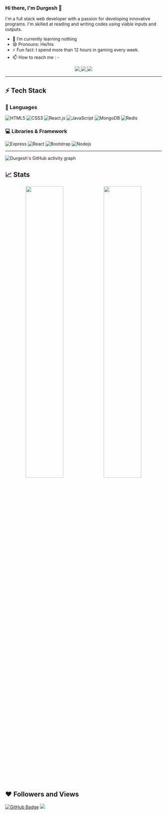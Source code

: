 ### Hi there, I'm Durgesh 👋
I'm a full stack web developer with a passion for developing
innovative programs. I'm skilled at reading and
writing codes using viable inputs and
outputs.
- 🌱 I’m currently learning nothing
- 😄 Pronouns: He/his
- ⚡ Fun fact: I spend more than 12 hours in gaming every week.
- 📫 How to reach me : -
<p align="center">
	<a href="https://www.linkedin.com/in/siinghdurgesh/" target="_blank">
		<img src="https://img.shields.io/badge/LinkedIn-0077B5?style=for-the-badge&logo=linkedin&logoColor=white" />
	</a>
<!-- 	<a href="https://www.instagram.com/raman_chinna_/">
		<img src="https://img.shields.io/badge/Instagram-E4405F?style=for-the-badge&logo=instagram&logoColor=white" />
	</a> -->
        <a href="mailto:dk829445@gmail.com">
		<img src="https://img.shields.io/badge/Gmail-D14836?style=for-the-badge&logo=gmail&logoColor=white" />
	</a>
	 <a href="https://portfolio-durgesh.vercel.app/" target="_blank">
		<img src="https://img.shields.io/badge/portfolio-1AA260?style=for-the-badge&logo=About.me&logoColor=white" />
	</a>
</p>

---

## ⚡ Tech Stack

### 🚀 Languages
![HTML5](https://img.shields.io/badge/HTML5-E34F26?style=for-the-badge&logo=html5&logoColor=white)
![CSS3](https://img.shields.io/badge/CSS3-254bdd?style=for-the-badge&logo=css3&logoColor=white)
![React.js](https://img.shields.io/badge/React-20232A?style=for-the-badge&logo=react&logoColor=61dafb)
![JavaScript](https://img.shields.io/badge/JavaScript-323330?style=for-the-badge&logo=javascript&logoColor=F7DF1E)
![MongoDB](https://img.shields.io/badge/MongoDB-darkslategray?style=for-the-badge&logo=mongodb&logoColor=4EA94B)
![Redis](https://img.shields.io/badge/redis-%23DD0031.svg?&style=for-the-badge&logo=redis&logoColor=white)

### 💻 Libraries & Framework
![Express](https://img.shields.io/badge/Express.js-000000?style=for-the-badge&logo=express&logoColor=white)
![React](https://img.shields.io/badge/React-20232A?style=for-the-badge&logo=react&logoColor=61DAFB)
![Bootstrap](https://img.shields.io/badge/Bootstrap-563D7C?style=for-the-badge&logo=bootstrap&logoColor=white)
![Nodejs](https://img.shields.io/badge/Node.js-026e00?style=for-the-badge&logo=nodedotjs&logoColor=white) 

---
![Durgesh's GitHub activity graph](https://activity-graph.herokuapp.com/graph?username=Durgesh2601&hide_border=true&theme=react-dark)


## 📈 Stats

<p align="center">
  <img width="49%" src="https://github-readme-streak-stats.herokuapp.com/?user=Durgesh2601&hide_border=true&theme=synthwave"/>
  <img width="49%"src="https://github-readme-stats.vercel.app/api?username=Durgesh2601&&show_icons=true&title_color=0178b8&icon_color=209873&text_color=dee0e3&bg_color=050f2c">
</p>

## ❤ Followers and Views
<a href="https://github.com/Durgesh2601?tab=followers"><img src="https://img.shields.io/github/followers/Durgesh2601?label=Followers&style=social" alt="GitHub Badge"></a>
<a href="https://github.com/AleemAlam/github-profile-views-counter">
    <img src="https://komarev.com/ghpvc/?username=Durgesh2601"></a>
    
<!--    [![Readme Card](https://github-readme-stats.vercel.app/api/pin/?username=Durgesh2601&repo=Todo-App)](https://github.com/Durgesh2601/Todo-app)
 -->
